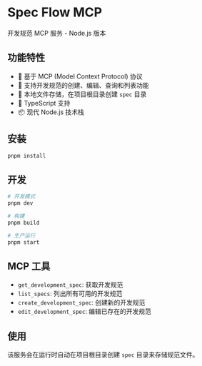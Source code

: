 # Spec Flow MCP

开发规范 MCP 服务 - Node.js 版本

## 功能特性

- 🚀 基于 MCP (Model Context Protocol) 协议
- 📝 支持开发规范的创建、编辑、查询和列表功能
- 💾 本地文件存储，在项目根目录创建 `spec` 目录
- 🔧 TypeScript 支持
- 📦 现代 Node.js 技术栈

## 安装

```bash
pnpm install
```

## 开发

```bash
# 开发模式
pnpm dev

# 构建
pnpm build

# 生产运行
pnpm start
```

## MCP 工具

- `get_development_spec`: 获取开发规范
- `list_specs`: 列出所有可用的开发规范
- `create_development_spec`: 创建新的开发规范
- `edit_development_spec`: 编辑已存在的开发规范

## 使用

该服务会在运行时自动在项目根目录创建 `spec` 目录来存储规范文件。
